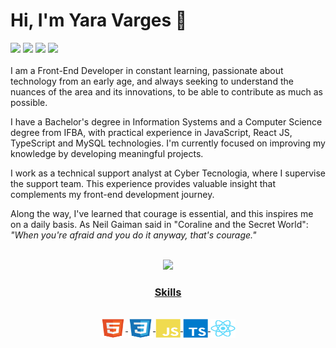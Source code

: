 # Hi, I'm Yara Varges 🦉

<div>
<a href="https://yaravarges.github.io/portfolio" target="_blank"><img src="https://img.shields.io/static/v1?label=Portfolio&message=YaraVarges&color=7159c1&style=for-the-badge"/></a>
<a href="https://www.instagram.com/yara.varges/" target="_blank"><img loading="lazy" src="https://img.shields.io/badge/-Instagram-%23E4405F?style=for-the-badge&logo=instagram&logoColor=white" target="_blank"></a>
<a href="https://www.linkedin.com/in/yara-varges-523887144/" target="_blank"><img loading="lazy" src="https://img.shields.io/badge/-LinkedIn-%230077B5?style=for-the-badge&logo=linkedin&logoColor=white" target="_blank"></a>
<a href = "mailto:varges98@gmail.com"><img loading="lazy" src="https://img.shields.io/badge/Gmail-D14836?style=for-the-badge&logo=gmail&logoColor=white" target="_blank"></a>  
</div>

<br>
I am a Front-End Developer in constant learning, passionate about technology from an early age, and always seeking to understand the nuances of the area and its innovations, to be able to contribute as much as possible.

I have a Bachelor's degree in Information Systems and a Computer Science degree from IFBA, with practical experience in JavaScript, React JS, TypeScript and MySQL technologies. I'm currently focused on improving my knowledge by developing meaningful projects.

I work as a technical support analyst at Cyber Tecnologia, where I supervise the support team. This experience provides valuable insight that complements my front-end development journey.

Along the way, I've learned that courage is essential, and this inspires me on a daily basis. As Neil Gaiman said in "Coraline and the Secret World": <i>"When you're afraid and you do it anyway, that's courage."</i>
<br>
<br>
<div align="center">
  <a href="https://github.com/YaraVarges">
  <img height="180em" src="https://github-readme-stats.vercel.app/api/top-langs/?username=YaraVarges&layout=compact&langs_count=7&theme=tokyonight"/>
</div>
<div align="center"> 
  
### Skills
  
</div>
<div style="display: inline_block", align="center"><br>
  <img align="center" alt="HTML" height="30" width="40" src="https://raw.githubusercontent.com/devicons/devicon/master/icons/html5/html5-original.svg">
  <img align="center" alt="CSS" height="30" width="40" src="https://raw.githubusercontent.com/devicons/devicon/master/icons/css3/css3-original.svg">
  <img align="center" alt="Js" height="30" width="40" src="https://raw.githubusercontent.com/devicons/devicon/master/icons/javascript/javascript-plain.svg">
  <img align="center" alt="Ts" height="30" width="40" src="https://raw.githubusercontent.com/devicons/devicon/master/icons/typescript/typescript-plain.svg">
  <img align="center" alt="React" height="30" width="40" src="https://raw.githubusercontent.com/devicons/devicon/master/icons/react/react-original.svg">
</div><br>
